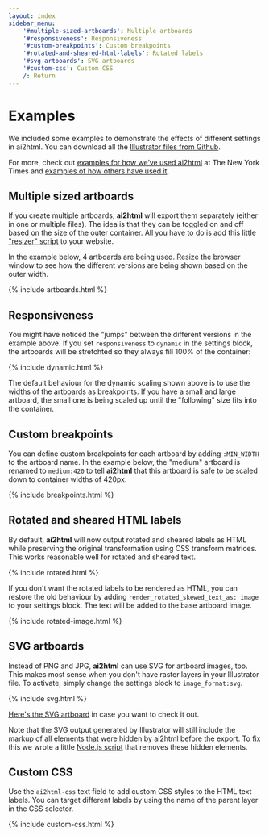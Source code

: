 ```yaml
---
layout: index
sidebar_menu:
    '#multiple-sized-artboards': Multiple artboards
    '#responsiveness': Responsiveness
    '#custom-breakpoints': Custom breakpoints
    '#rotated-and-sheared-html-labels': Rotated labels
    '#svg-artboards': SVG artboards
    '#custom-css': Custom CSS
    /: Return
---
```


# Examples

We included some examples to demonstrate the effects of different settings in ai2html. You can download all the [Illustrator files from Github](https://github.com/newsdev/ai2html/tree/gh-pages/_ai). 

For more, check out [examples for how we’ve used ai2html](https://delicious.com/archietse/ai2html,nyt) at The New York Times and [examples of how others have used it](https://delicious.com/archietse/ai2html,others).

## Multiple sized artboards

If you create multiple artboards, **ai2html** will export them separately (either in one or multiple files). The idea is that they can be toggled on and off based on the size of the outer container. All you have to do is add this little ["resizer" script](https://gist.github.com/gka/093496b7707110178994) to your website.

In the example below, 4 artboards are being used. Resize the browser window to see how the different versions are being shown based on the outer width.

{% include artboards.html %}

## Responsiveness

You might have noticed the "jumps" between the different versions in the example above. If you set `responsiveness` to `dynamic` in the settings block, the artboards will be stretchted so they always fill 100% of the container:

{% include dynamic.html %}

The default behaviour for the dynamic scaling shown above is to use the widths of the artboards as breakpoints. If you have a small and large artboard, the small one is being scaled up until the "following" size fits into the container.

## Custom breakpoints

You can define custom breakpoints for each artboard by adding `:MIN_WIDTH` to the artboard name. In the example below, the "medium" artboard is renamed to `medium:420` to tell **ai2html** that this artboard is safe to be scaled down to container widths of 420px.

{% include breakpoints.html %}


## Rotated and sheared HTML labels

By default, **ai2html** will now output rotated and sheared labels as HTML while preserving the original transformation using CSS transform matrices. This works reasonable well for rotated and sheared text.

{% include rotated.html %}

If you don't want the rotated labels to be rendered as HTML, you can restore the old behaviour by adding `render_rotated_skewed_text_as: image` to your settings block. The text will be added to the base artboard image.

{% include rotated-image.html %}

## SVG artboards

Instead of PNG and JPG, **ai2html** can use SVG for artboard images, too. This makes most sense when you don't have raster layers in your Illustrator file. To activate, simply change the settings block to `image_format:svg`.

{% include svg.html %}

[Here's the SVG artboard](images/svg-720.svg) in case you want to check it out.

Note that the SVG output generated by Illustrator will still include the markup of all elements that were hidden by ai2html before the export. To fix this we wrote a little [Node.js script](https://gist.github.com/gka/c97465e7a25d943e1191#file-clean-ai2html-svg-artboard-js) that removes these hidden elements.

## Custom CSS

Use the `ai2html-css` text field to add custom CSS styles to the HTML text labels. You can target different labels by using the name of the parent layer in the CSS selector.

{% include custom-css.html %}



<style type="text/css">
    .g-artboard {
        margin-left: 0;
    }
</style>
<script type="text/javascript">
    (function() {
        // only want one resizer on the page
        if (document.documentElement.className.indexOf("g-resizer-v3-init") > -1) return;
        document.documentElement.className += " g-resizer-v3-init";
        // require IE9+
        if (!("querySelector" in document)) return;
        function resizer() {
            var elements = Array.prototype.slice.call(document.querySelectorAll(".g-artboard")),
                widthById = {};
            elements.forEach(function(el) {
                var parent = el.parentNode,
                    width = widthById[parent.id] || parent.getBoundingClientRect().width,
                    minwidth = el.getAttribute("data-min-width"),
                    maxwidth = el.getAttribute("data-max-width");
                widthById[parent.id] = width;
                if (+minwidth <= width && (+maxwidth >= width || maxwidth === null)) {
                    el.style.display = "block";
                } else {
                    el.style.display = "none";
                }
            });
            try {
                if (window.parent && window.parent.$) {
                    window.parent.$("body").trigger("resizedcontent", [window]);
                }
            } catch(e) { console.log(e); }
        }

        document.addEventListener('DOMContentLoaded', resizer);
        // feel free to replace throttle with _.throttle, if available
        window.addEventListener('resize', throttle(resizer, 200));        

        function throttle(func, wait) {
            // from underscore.js
            var _now = Date.now || function() { return new Date().getTime(); },
                context, args, result, timeout = null, previous = 0;
            var later = function() {
                previous = _now();
                timeout = null;
                result = func.apply(context, args);
                if (!timeout) context = args = null;
            };
            return function() {
                var now = _now(), remaining = wait - (now - previous);
                context = this;
                args = arguments;
                if (remaining <= 0 || remaining > wait) {
                    if (timeout) {
                        clearTimeout(timeout);
                        timeout = null;
                    }
                    previous = now;
                    result = func.apply(context, args);
                    if (!timeout) context = args = null;
                } else if (!timeout && options.trailing !== false) {
                    timeout = setTimeout(later, remaining);
                }
                return result;
            };
        }

       
    })();
</script>
